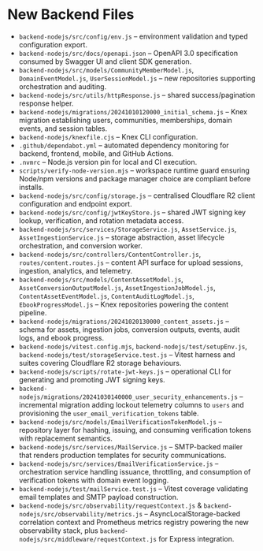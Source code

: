 # New Backend Files

- `backend-nodejs/src/config/env.js` – environment validation and typed configuration export.
- `backend-nodejs/src/docs/openapi.json` – OpenAPI 3.0 specification consumed by Swagger UI and client SDK generation.
- `backend-nodejs/src/models/CommunityMemberModel.js`, `DomainEventModel.js`, `UserSessionModel.js` – new repositories supporting orchestration and auditing.
- `backend-nodejs/src/utils/httpResponse.js` – shared success/pagination response helper.
- `backend-nodejs/migrations/20241010120000_initial_schema.js` – Knex migration establishing users, communities, memberships, domain events, and session tables.
- `backend-nodejs/knexfile.cjs` – Knex CLI configuration.
- `.github/dependabot.yml` – automated dependency monitoring for backend, frontend, mobile, and GitHub Actions.
- `.nvmrc` – Node.js version pin for local and CI execution.
- `scripts/verify-node-version.mjs` – workspace runtime guard ensuring Node/npm versions and package manager choice are compliant before installs.
- `backend-nodejs/src/config/storage.js` – centralised Cloudflare R2 client configuration and endpoint export.
- `backend-nodejs/src/config/jwtKeyStore.js` – shared JWT signing key lookup, verification, and rotation metadata access.
- `backend-nodejs/src/services/StorageService.js`, `AssetService.js`, `AssetIngestionService.js` – storage abstraction, asset lifecycle orchestration, and conversion worker.
- `backend-nodejs/src/controllers/ContentController.js`, `routes/content.routes.js` – content API surface for upload sessions, ingestion, analytics, and telemetry.
- `backend-nodejs/src/models/ContentAssetModel.js`, `AssetConversionOutputModel.js`, `AssetIngestionJobModel.js`, `ContentAssetEventModel.js`, `ContentAuditLogModel.js`, `EbookProgressModel.js` – Knex repositories powering the content pipeline.
- `backend-nodejs/migrations/20241020130000_content_assets.js` – schema for assets, ingestion jobs, conversion outputs, events, audit logs, and ebook progress.
- `backend-nodejs/vitest.config.mjs`, `backend-nodejs/test/setupEnv.js`, `backend-nodejs/test/storageService.test.js` – Vitest harness and suites covering Cloudflare R2 storage behaviours.
- `backend-nodejs/scripts/rotate-jwt-keys.js` – operational CLI for generating and promoting JWT signing keys.
- `backend-nodejs/migrations/20241030140000_user_security_enhancements.js` – incremental migration adding lockout telemetry columns to `users` and provisioning the `user_email_verification_tokens` table.
- `backend-nodejs/src/models/EmailVerificationTokenModel.js` – repository layer for hashing, issuing, and consuming verification tokens with replacement semantics.
- `backend-nodejs/src/services/MailService.js` – SMTP-backed mailer that renders production templates for security communications.
- `backend-nodejs/src/services/EmailVerificationService.js` – orchestration service handling issuance, throttling, and consumption of verification tokens with domain event logging.
- `backend-nodejs/test/mailService.test.js` – Vitest coverage validating email templates and SMTP payload construction.
- `backend-nodejs/src/observability/requestContext.js` & `backend-nodejs/src/observability/metrics.js` – AsyncLocalStorage-backed correlation context and Prometheus metrics registry powering the new observability stack, plus `backend-nodejs/src/middleware/requestContext.js` for Express integration.
